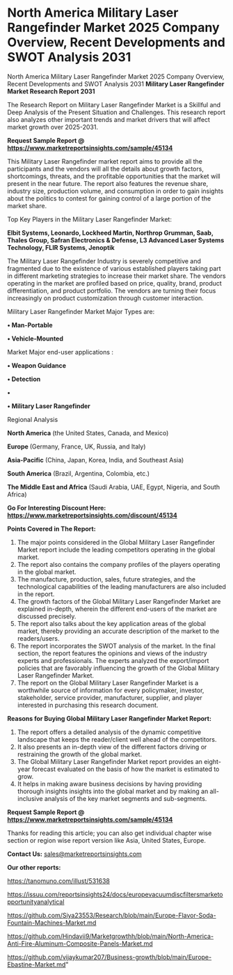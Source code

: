 # North America Military Laser Rangefinder Market 2025 Company Overview, Recent Developments and SWOT Analysis 2031
North America Military Laser Rangefinder Market 2025 Company Overview, Recent Developments and SWOT Analysis 2031
<strong>Military Laser Rangefinder Market Research Report 2031</strong>

The Research Report on Military Laser Rangefinder Market is a Skillful and Deep Analysis of the Present Situation and Challenges. This research report also analyzes other important trends and market drivers that will affect market growth over 2025-2031.

<strong>Request Sample Report @ <a href=https://www.marketreportsinsights.com/sample/45134>https://www.marketreportsinsights.com/sample/45134</a></strong>

This Military Laser Rangefinder market report aims to provide all the participants and the vendors will all the details about growth factors, shortcomings, threats, and the profitable opportunities that the market will present in the near future. The report also features the revenue share, industry size, production volume, and consumption in order to gain insights about the politics to contest for gaining control of a large portion of the market share.

Top Key Players in the Military Laser Rangefinder Market:

<strong>Elbit Systems, Leonardo, Lockheed Martin, Northrop Grumman, Saab, Thales Group, Safran Electronics & Defense, L3 Advanced Laser Systems Technology, FLIR Systems, Jenoptik</strong>

The Military Laser Rangefinder Industry is severely competitive and fragmented due to the existence of various established players taking part in different marketing strategies to increase their market share. The vendors operating in the market are profiled based on price, quality, brand, product differentiation, and product portfolio. The vendors are turning their focus increasingly on product customization through customer interaction.

Military Laser Rangefinder Market Major Types are:

<strong>•  Man-Portable

•  Vehicle-Mounted</strong>

Market Major end-user applications :

<strong>•  Weapon Guidance

•  Detection

•  

•  Military Laser Rangefinder</strong>

Regional Analysis

</u><strong><b>North America</b></strong> (the United States, Canada, and Mexico)

<strong><b>Europe </b></strong>(Germany, France, UK, Russia, and Italy)

<strong><b>Asia-Pacific</b></strong> (China, Japan, Korea, India, and Southeast Asia)

<strong><b>South America</b></strong> (Brazil, Argentina, Colombia, etc.)

<strong><b>The Middle East and Africa</b></strong> (Saudi Arabia, UAE, Egypt, Nigeria, and South Africa)

<strong>Go For Interesting Discount Here: <a href=https://www.marketreportsinsights.com/discount/45134>https://www.marketreportsinsights.com/discount/45134</a></strong>

<strong>Points Covered in The Report:</strong>
<ol>
  <li>The major points considered in the Global Military Laser Rangefinder Market report include the leading competitors operating in the global market.</li>
  <li>The report also contains the company profiles of the players operating in the global market.</li>
  <li>The manufacture, production, sales, future strategies, and the technological capabilities of the leading manufacturers are also included in the report.</li>
  <li>The growth factors of the Global Military Laser Rangefinder Market are explained in-depth, wherein the different end-users of the market are discussed precisely.</li>
  <li>The report also talks about the key application areas of the global market, thereby providing an accurate description of the market to the readers/users.</li>
  <li>The report incorporates the SWOT analysis of the market. In the final section, the report features the opinions and views of the industry experts and professionals. The experts analyzed the export/import policies that are favorably influencing the growth of the Global Military Laser Rangefinder Market.</li>
  <li>The report on the Global Military Laser Rangefinder Market is a worthwhile source of information for every policymaker, investor, stakeholder, service provider, manufacturer, supplier, and player interested in purchasing this research document.</li>
</ol>
<strong>Reasons for Buying Global Military Laser Rangefinder Market Report:</strong>

<ol>
  <li>The report offers a detailed analysis of the dynamic competitive landscape that keeps the reader/client well ahead of the competitors.</li>
  <li>It also presents an in-depth view of the different factors driving or restraining the growth of the global market.</li>
  <li>The Global Military Laser Rangefinder Market report provides an eight-year forecast evaluated on the basis of how the market is estimated to grow.</li>
  <li>It helps in making aware business decisions by having providing thorough insights insights into the global market and by making an all-inclusive analysis of the key market segments and sub-segments.</li>
</ol>
<strong>Request Sample Report @ <a href=https://www.marketreportsinsights.com/sample/45134>https://www.marketreportsinsights.com/sample/45134</a></strong>


Thanks for reading this article; you can also get individual chapter wise section or region wise report version like Asia, United States, Europe.

<strong>Contact Us:</strong>
sales@marketreportsinsights.com

<strong>Our other reports:</strong>

<a href=https://tanomuno.com/illust/531638>https://tanomuno.com/illust/531638</a>

<a href=https://issuu.com/reportsinsights24/docs/europevacuumdiscfiltersmarketopportunityanalytical>https://issuu.com/reportsinsights24/docs/europevacuumdiscfiltersmarketopportunityanalytical</a>

<a href=https://github.com/Siya23553/Research/blob/main/Europe-Flavor-Soda-Fountain-Machines-Market.md>https://github.com/Siya23553/Research/blob/main/Europe-Flavor-Soda-Fountain-Machines-Market.md</a>

<a href=https://github.com/Hindavii9/Marketgrowthh/blob/main/North-America-Anti-Fire-Aluminum-Composite-Panels-Market.md>https://github.com/Hindavii9/Marketgrowthh/blob/main/North-America-Anti-Fire-Aluminum-Composite-Panels-Market.md</a>

<a href=https://github.com/vijaykumar207/Business-growth/blob/main/Europe-Ebastine-Market.md>https://github.com/vijaykumar207/Business-growth/blob/main/Europe-Ebastine-Market.md</a>"
